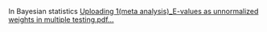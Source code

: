In Bayesian statistics
[Uploading 1(meta analysis)_E-values as unnormalized weights in multiple testing.pdf…]()
